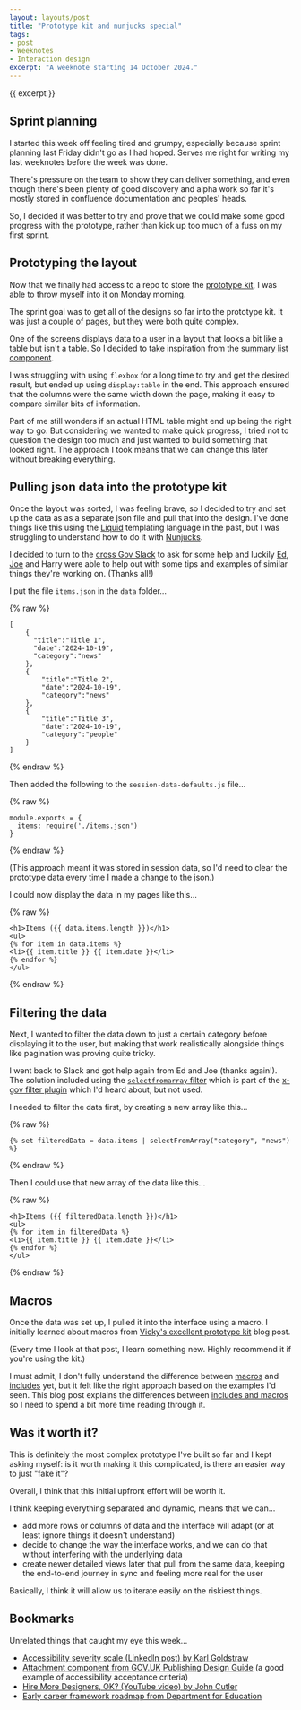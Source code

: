 ```yaml
---
layout: layouts/post
title: "Prototype kit and nunjucks special"
tags:
- post
- Weeknotes
- Interaction design
excerpt: "A weeknote starting 14 October 2024."
--- 
```


{{ excerpt }}

## Sprint planning

I started this week off feeling tired and grumpy, especially because sprint planning last Friday didn't go as I had hoped. Serves me right for writing my last weeknotes before the week was done.

There's pressure on the team to show they can deliver something, and even though there's been plenty of good discovery and alpha work so far it's mostly stored in confluence documentation and peoples' heads.

So, I decided it was better to try and prove that we could make some good progress with the prototype, rather than kick up too much of a fuss on my first sprint.

## Prototyping the layout

Now that we finally had access to a repo to store the [prototype kit](https://prototype-kit.service.gov.uk/docs/), I was able to throw myself into it on Monday morning. 

The sprint goal was to get all of the designs so far into the prototype kit. It was just a couple of pages, but they were both quite complex.

One of the screens displays data to a user in a layout that looks a bit like a table but isn't a table. So I decided to take inspiration from the [summary list component](https://design-system.service.gov.uk/components/summary-list/).

I was struggling with using `flexbox` for a long time to try and get the desired result, but ended up using `display:table` in the end. This approach ensured that the columns were the same width down the page, making it easy to compare similar bits of information.

Part of me still wonders if an actual HTML table might end up being the right way to go. But considering we wanted to make quick progress, I tried not to question the design too much and just wanted to build something that looked right. The approach I took means that we can change this later without breaking everything.

## Pulling json data into the prototype kit

Once the layout was sorted, I was feeling brave, so I decided to try and set up the data as as a separate json file and pull that into the design. I've done things like this using the [Liquid](https://shopify.github.io/liquid/ ) templating language in the past, but I was struggling to understand how to do it with [Nunjucks](https://mozilla.github.io/nunjucks/).

I decided to turn to the [cross Gov Slack](https://x-govuk.github.io/posts/how-to-use-cross-government-slack/) to ask for some help and luckily [Ed](https://www.edwardhorsford.com/), [Joe](https://joelanman.com/) and Harry were able to help out with some tips and examples of similar things they're working on. (Thanks all!)

I put the file `items.json` in the `data` folder…

{% raw %}
```
[
    {
      "title":"Title 1",
      "date":"2024-10-19",
      "category":"news"
    },
    {
        "title":"Title 2",
        "date":"2024-10-19",
        "category":"news"
    },
    {
        "title":"Title 3",
        "date":"2024-10-19",
        "category":"people"
    }
]
```
{% endraw %}

Then added the following to the `session-data-defaults.js` file…

{% raw %}
```
module.exports = {
  items: require('./items.json')
}
```
{% endraw %}

(This approach meant it was stored in session data, so I'd need to clear the prototype data every time I made a change to the json.)

I could now display the data in my pages like this…

{% raw %}
```
<h1>Items ({{ data.items.length }})</h1>
<ul>
{% for item in data.items %}
<li>{{ item.title }} {{ item.date }}</li>
{% endfor %}
</ul>
```
{% endraw %}

## Filtering the data

Next, I wanted to filter the data down to just a certain category before displaying it to the user, but making that work realistically alongside things like pagination was proving quite tricky.

I went back to Slack and got help again from Ed and Joe (thanks again!). The solution included using the [`selectfromarray` filter](https://x-govuk.github.io/govuk-prototype-filters/array/#selectfromarray) which is part of the [x-gov filter plugin](https://x-govuk.github.io/govuk-prototype-filters/) which I'd heard about, but not used.

I needed to filter the data first, by creating a new array like this…

{% raw %}
```
{% set filteredData = data.items | selectFromArray("category", "news") %}
```
{% endraw %}

Then I could use that new array of the data like this…

{% raw %}
```
<h1>Items ({{ filteredData.length }})</h1>
<ul>
{% for item in filteredData %}
<li>{{ item.title }} {{ item.date }}</li>
{% endfor %}
</ul>
```
{% endraw %}

## Macros

Once the data was set up, I pulled it into the interface using a macro. I initially learned about macros from [Vicky's excellent prototype kit](https://medium.com/gov-design/more-efficient-prototyping-with-the-gov-uk-prototype-kit-step-by-step-84ea2832549a) blog post.

(Every time I look at that post, I learn something new. Highly recommend it if you're using the kit.)

I must admit, I don't fully understand the difference between [macros](https://mozilla.github.io/nunjucks/templating.html#macro) and [includes](https://mozilla.github.io/nunjucks/templating.html#include) yet, but it felt like the right approach based on the examples I'd seen. This blog post explains the differences between [includes and macros](https://darthmall.net/weblog/2021/includes-and-macros/) so I need to spend a bit more time reading through it.

## Was it worth it?

This is definitely the most complex prototype I've built so far and I kept asking myself: is it worth making it this complicated, is there an easier way to just "fake it"?

Overall, I think that this initial upfront effort will be worth it.

I think keeping everything separated and dynamic, means that we can…

- add more rows or columns of data and the interface will adapt (or at least ignore things it doesn't understand)
- decide to change the way the interface works, and we can do that without interfering with the underlying data
- create newer detailed views later that pull from the same data, keeping the end-to-end journey in sync and feeling more real for the user

Basically, I think it will allow us to iterate easily on the riskiest things.

## Bookmarks

Unrelated things that caught my eye this week…

- [Accessibility severity scale (LinkedIn post) by Karl Goldstraw](https://www.linkedin.com/posts/karlgoldstraw_accessibilitymatters-activity-7251521469082431488-RpMP)
- [Attachment component from GOV.UK Publishing Design Guide](https://design-guide.publishing.service.gov.uk/components/attachment/) (a good example of accessibility acceptance criteria)
- [Hire More Designers, OK? (YouTube video) by John Cutler](https://www.youtube.com/watch?v=HdqX4A_3-bA)
- [Early career framework roadmap from Department for Education](https://ecf-service-manual.education.gov.uk/product/roadmap/)